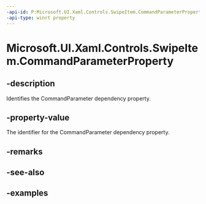 ```yaml
---
-api-id: P:Microsoft.UI.Xaml.Controls.SwipeItem.CommandParameterProperty
-api-type: winrt property
---
```

<!-- Property syntax.
public DependencyProperty CommandParameterProperty { get; }
-->

# Microsoft.UI.Xaml.Controls.SwipeItem.CommandParameterProperty


## -description

Identifies the CommandParameter dependency property.


## -property-value

The identifier for the CommandParameter dependency property.

## -remarks


## -see-also


## -examples


